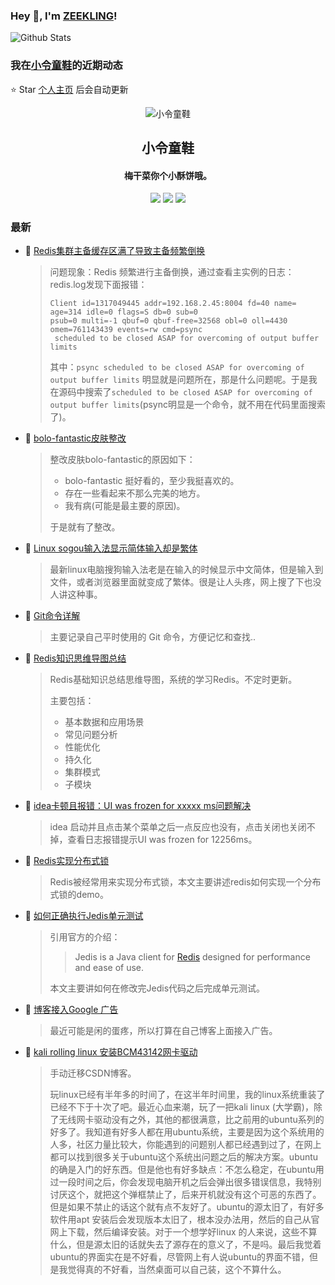 ### Hey 👋, I'm [ZEEKLING](https://www.zeekling.cn)! 
![Github Stats](https://github-readme-stats.vercel.app/api?username=zeekling&show_icons=true) 
### 我在[小令童鞋](https://www.zeekling.cn)的近期动态

⭐️ Star [个人主页](https://github.com/zeekling/zeekling) 后会自动更新
<p align="center"><img alt="小令童鞋" src="https://img.zeekling.cn/images/2020/02/23/logo.th.png"></p><h2 align="center">小令童鞋
</h2>

<h4 align="center">梅干菜你个小酥饼哦。</h4>
<p align="center"><a title="小令童鞋" target="_blank" href="https://github.com/zeekling/zeekling"><img src="https://img.shields.io/github/last-commit/zeekling/zeekling.svg?style=flat-square&color=FF9900"></a>
<a title="GitHub repo size in bytes" target="_blank" href="https://github.com/zeekling/zeekling"><img src="https://img.shields.io/github/repo-size/zeekling/zeekling.svg?style=flat-square"></a>
<a title="Hits" target="_blank" href="https://github.com/zeekling/hits"><img src="https://hits.b3log.org/zeekling/zeekling.svg"></a></p>

### 最新

* 📝 [Redis集群主备缓存区满了导致主备频繁倒换](https://www.zeekling.cn/articles/2022/02/27/1645957902937.html) 
    > <p>问题现象：Redis 频繁进行主备倒换，通过查看主实例的日志：redis.log发现下面报错：</p>
    > <pre><code class="language-bash highlight-chroma">Client <span class="highlight-nv">id</span><span class="highlight-o">=</span><span class="highlight-m">1317049445</span> <span class="highlight-nv">addr</span><span class="highlight-o">=</span>192.168.2.45:8004 <span class="highlight-nv">fd</span><span class="highlight-o">=</span><span class="highlight-m">40</span> <span class="highlight-nv">name</span><span class="highlight-o">=</span> <span class="highlight-nv">age</span><span class="highlight-o">=</span><span class="highlight-m">314</span> <span class="highlight-nv">idle</span><span class="highlight-o">=</span><span class="highlight-m">0</span> <span class="highlight-nv">flags</span><span class="highlight-o">=</span>S <span class="highlight-nv">db</span><span class="highlight-o">=</span><span class="highlight-m">0</span> <span class="highlight-nv">sub</span><span class="highlight-o">=</span><span class="highlight-m">0</span> 
    > <span class="highlight-nv">psub</span><span class="highlight-o">=</span><span class="highlight-m">0</span> <span class="highlight-nv">multi</span><span class="highlight-o">=</span>-1 <span class="highlight-nv">qbuf</span><span class="highlight-o">=</span><span class="highlight-m">0</span> qbuf-free<span class="highlight-o">=</span><span class="highlight-m">32568</span> <span class="highlight-nv">obl</span><span class="highlight-o">=</span><span class="highlight-m">0</span> <span class="highlight-nv">oll</span><span class="highlight-o">=</span><span class="highlight-m">4430</span> <span class="highlight-nv">omem</span><span class="highlight-o">=</span><span class="highlight-m">761143439</span> <span class="highlight-nv">events</span><span class="highlight-o">=</span>rw <span class="highlight-nv">cmd</span><span class="highlight-o">=</span>psync
    >  scheduled to be closed ASAP <span class="highlight-k">for</span> overcoming of output buffer limits
    > </code></pre>
    > <p>其中：<code>psync scheduled to be closed ASAP for overcoming of output buffer limits</code> 明显就是问题所在，那是什么问题呢。于是我在源码中搜索了<code>scheduled to be closed ASAP for overcoming of output buffer limits</code>(psync明显是一个命令，就不用在代码里面搜索了)。</p>
* 📝 [bolo-fantastic皮肤整改](https://www.zeekling.cn/articles/2020/09/04/1599150574976.html) 
    > <p>整改皮肤bolo-fantastic的原因如下：</p>
    > <ul>
    > <li>bolo-fantastic 挺好看的，至少我挺喜欢的。</li>
    > <li>存在一些看起来不那么完美的地方。</li>
    > <li>我有病(可能是最主要的原因)。</li>
    > </ul>
    > <p>于是就有了整改。</p>
* 📝 [Linux sogou输入法显示简体输入却是繁体](https://www.zeekling.cn/articles/2021/03/25/1616675636194.html) 
    > <p>最新linux电脑搜狗输入法老是在输入的时候显示中文简体，但是输入到文件，或者浏览器里面就变成了繁体。很是让人头疼，网上搜了下也没人讲这种事。</p>
* 📝 [Git命令详解](https://www.zeekling.cn/articles/2019/12/01/1575184426144.html) 
    > <p>主要记录自己平时使用的 Git 命令，方便记忆和查找..</p>
* 📝 [Redis知识思维导图总结](https://www.zeekling.cn/articles/2021/11/07/1636295639346.html) 
    > <p>Redis基础知识总结思维导图，系统的学习Redis。不定时更新。</p>
    > <p>主要包括：</p>
    > <ul>
    > <li>基本数据和应用场景</li>
    > <li>常见问题分析</li>
    > <li>性能优化</li>
    > <li>持久化</li>
    > <li>集群模式</li>
    > <li>子模块</li>
    > </ul>
* 📝 [idea卡顿且报错：UI was frozen for xxxxx ms问题解决](https://www.zeekling.cn/articles/2021/04/30/1619715915118.html) 
    > <p>idea 启动并且点击某个菜单之后一点反应也没有，点击关闭也关闭不掉，查看日志报错提示UI was frozen for 12256ms。</p>
* 📝 [Redis实现分布式锁](https://www.zeekling.cn/articles/2022/01/09/1641722558007.html) 
    > <p>Redis被经常用来实现分布式锁，本文主要讲述redis如何实现一个分布式锁的demo。</p>
* 📝 [如何正确执行Jedis单元测试](https://www.zeekling.cn/articles/2021/12/29/1640785618937.html) 
    > <p>引用官方的介绍：</p>
    > <blockquote>
    > <p>Jedis is a Java client for <a href="https://github.com/redis/redis" title="Redis" target="_blank">Redis</a> designed for performance and ease of use.</p>
    > </blockquote>
    > <p>本文主要讲如何在修改完Jedis代码之后完成单元测试。</p>
* 📝 [博客接入Google 广告](https://www.zeekling.cn/articles/2019/12/10/1575989964574.html) 
    > <p>最近可能是闲的蛋疼，所以打算在自己博客上面接入广告。</p>
* 📝 [kali rolling linux 安装BCM43142网卡驱动](https://www.zeekling.cn/articles/2020/09/26/1601091635148.html) 
    > <p>手动迁移CSDN博客。</p>
    > <p>玩linux已经有半年多的时间了，在这半年时间里，我的linux系统重装了已经不下于十次了吧。最近心血来潮，玩了一把kali linux (大学霸)，除了无线网卡驱动没有之外，其他的都很满意，比之前用的ubuntu系列的好多了。我知道有好多人都在用ubuntu系统，主要是因为这个系统用的人多，社区力量比较大，你能遇到的问题别人都已经遇到过了，在网上都可以找到很多关于ubuntu这个系统出问题之后的解决方案。ubuntu的确是入门的好东西。但是他也有好多缺点：不怎么稳定，在ubuntu用过一段时间之后，你会发现电脑开机之后会弹出很多错误信息，我特别讨厌这个，就把这个弹框禁止了，后来开机就没有这个可恶的东西了。但是如果不禁止的话这个就有点不友好了。ubuntu的源太旧了，有好多软件用apt 安装后会发现版本太旧了，根本没办法用，然后的自己从官网上下载，然后编译安装。对于一个想学好linux 的人来说，这些不算什么，但是源太旧的话就失去了源存在的意义了，不是吗。最后我觉着ubuntu的界面实在是不好看，尽管网上有人说ubuntu的界面不错，但是我觉得真的不好看，当然桌面可以自己装，这个不算什么。</p>





